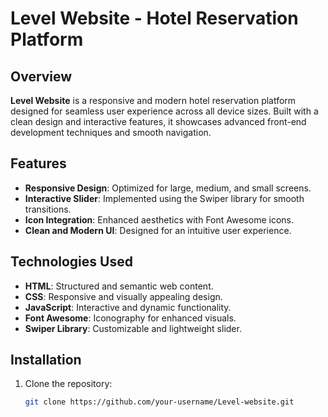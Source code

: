 # Level Website - Hotel Reservation Platform

## Overview
**Level Website** is a responsive and modern hotel reservation platform designed for seamless user experience across all device sizes. Built with a clean design and interactive features, it showcases advanced front-end development techniques and smooth navigation.

## Features
- **Responsive Design**: Optimized for large, medium, and small screens.
- **Interactive Slider**: Implemented using the Swiper library for smooth transitions.
- **Icon Integration**: Enhanced aesthetics with Font Awesome icons.
- **Clean and Modern UI**: Designed for an intuitive user experience.

## Technologies Used
- **HTML**: Structured and semantic web content.
- **CSS**: Responsive and visually appealing design.
- **JavaScript**: Interactive and dynamic functionality.
- **Font Awesome**: Iconography for enhanced visuals.
- **Swiper Library**: Customizable and lightweight slider.

## Installation
1. Clone the repository:
   ```bash
   git clone https://github.com/your-username/Level-website.git

